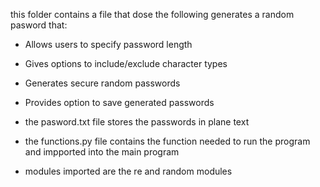 
this folder contains a file that dose the following
generates a random pasword that:
- Allows users to specify password length
- Gives options to include/exclude character types
- Generates secure random passwords
- Provides option to save generated passwords


- the pasword.txt file stores the passwords in plane text
- the functions.py file contains the function needed to run the program and impported into the main program
- modules imported are the re and random modules
